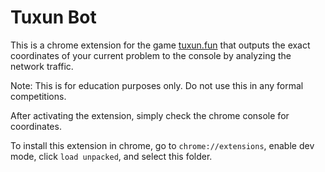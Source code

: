 # Tuxun Bot

This is a chrome extension for the game [tuxun.fun](https://tuxun.fun) that outputs the exact coordinates of your current problem to the console by analyzing the network traffic.

Note: This is for education purposes only. Do not use this in any formal competitions.

After activating the extension, simply check the chrome console for coordinates.

To install this extension in chrome, go to `chrome://extensions`, enable dev mode, click `load unpacked`, and select this folder. 